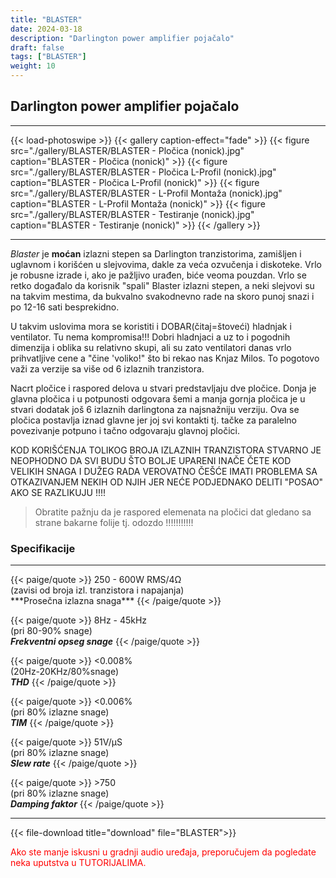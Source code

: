 ```yaml
---
title: "BLASTER"
date: 2024-03-18
description: "Darlington power amplifier pojačalo"
draft: false
tags: ["BLASTER"]
weight: 10
---
```

## Darlington power amplifier pojačalo

<hr>
{{< load-photoswipe >}}
{{< gallery caption-effect="fade" >}}
  {{< figure src="./gallery/BLASTER/BLASTER - Pločica (nonick).jpg" caption="BLASTER - Pločica (nonick)" >}}
  {{< figure src="./gallery/BLASTER/BLASTER - Pločica L-Profil (nonick).jpg" caption="BLASTER - Pločica L-Profil (nonick)" >}}
  {{< figure src="./gallery/BLASTER/BLASTER - L-Profil Montaža (nonick).jpg" caption="BLASTER - L-Profil Montaža (nonick)" >}}
  {{< figure src="./gallery/BLASTER/BLASTER - Testiranje (nonick).jpg" caption="BLASTER - Testiranje (nonick)" >}}
{{< /gallery >}}
<hr>

*Blaster* je **moćan** izlazni stepen sa Darlington tranzistorima, zamišljen i uglavnom i korišćen u slejvovima, dakle za veća ozvučenja i diskoteke. Vrlo je robusne izrade i, ako je pažljivo urađen, biće veoma pouzdan. Vrlo se retko događalo da korisnik "spali" Blaster izlazni stepen, a neki slejvovi su na takvim mestima, da bukvalno svakodnevno rade na skoro punoj snazi i po 12-16 sati besprekidno.

U takvim uslovima mora se koristiti i DOBAR(čitaj=štoveći) hladnjak i ventilator. Tu nema kompromisa!!! Dobri hladnjaci a uz to i pogodnih dimenzija i oblika su relativno skupi, ali su zato ventilatori danas vrlo prihvatljive cene a "čine 'voliko!" što bi rekao nas Knjaz Milos. To pogotovo važi za verzije sa više od 6 izlaznih tranzistora.

Nacrt pločice i raspored delova u stvari predstavljaju dve pločice. Donja je glavna pločica i u potpunosti odgovara šemi a manja gornja pločica je u stvari dodatak još 6 izlaznih darlingtona za najsnažniju verziju. Ova se pločica postavlja iznad glavne jer joj svi kontakti tj. tačke za paralelno povezivanje potpuno i tačno odgovaraju glavnoj pločici.

KOD KORIŠĆENJA TOLIKOG BROJA IZLAZNIH TRANZISTORA STVARNO JE NEOPHODNO DA SVI BUDU ŠTO BOLJE UPARENI INAČE ČETE KOD VELIKIH SNAGA I DUŽEG RADA VEROVATNO ČEŠĆE IMATI PROBLEMA SA OTKAZIVANJEM NEKIH OD NJIH JER NEĆE PODJEDNAKO DELITI "POSAO" AKO SE RAZLIKUJU !!!!

> Obratite pažnju da je raspored elemenata na pločici dat gledano sa strane bakarne folije tj. odozdo !!!!!!!!!!!

### Specifikacije
<hr>
{{< paige/quote >}}
250 - 600W RMS/4Ω<br>(zavisi od broja izl. tranzistora i napajanja)<br>***Prosečna izlazna snaga***
{{< /paige/quote >}}

{{< paige/quote >}}
8Hz - 45kHz<br>(pri 80-90% snage)<br>***Frekventni opseg snage***
{{< /paige/quote >}}

{{< paige/quote >}}
<0.008%<br>(20Hz-20KHz/80%snage)<br>***THD***
{{< /paige/quote >}}

{{< paige/quote >}}
<0.006%<br>(pri 80% izlazne snage)<br>***TIM***
{{< /paige/quote >}}

{{< paige/quote >}}
51V/μS<br>(pri 80% izlazne snage)<br>***Slew rate***
{{< /paige/quote >}}

{{< paige/quote >}}
&#62;750<br>(pri 80% izlazne snage)<br>***Damping faktor***
{{< /paige/quote >}}
<hr>

{{< file-download title="download" file="BLASTER">}}

<p style="color: red;" class="text-center">Ako ste manje iskusni u gradnji audio uređaja, preporučujem da pogledate neka uputstva u TUTORIJALIMA.</p>
